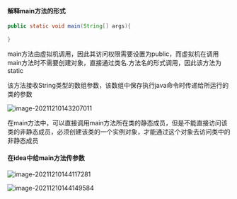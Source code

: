 #### 解释main方法的形式

```java
public static void main(String[] args){
    
}
```

main方法由虚拟机调用，因此其访问权限需要设置为public，而虚拟机在调用main方法时不需要创建对象，直接通过类名.方法名的形式调用，因此该方法为static

该方法接收String类型的数组参数，该数组中保存执行java命令时传递给所运行的类的参数

![image-20211210143207011](https://typora-xing.oss-cn-hangzhou.aliyuncs.com/img/image-20211210143207011.png)

在main方法中，可以直接调用main方法所在类的静态成员，但是不能直接访问该类的非静态成员，必须创建该类的一个实例对象，才能通过这个对象去访问类中的非静态成员

#### 在idea中给main方法传参数

![image-20211210144117281](https://typora-xing.oss-cn-hangzhou.aliyuncs.com/img/image-20211210144117281.png)

![image-20211210144149584](https://typora-xing.oss-cn-hangzhou.aliyuncs.com/img/image-20211210144149584.png)